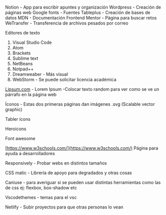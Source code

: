 
Notion - App para escribir apuntes y organización
Wordpress - Creación de páginas web
Google fonts - Fuentes
Tableplus - Creación de bases de datos
MDN - Documentación
Frontend Mentor - Página para buscar retos
WeTransfer - Transferencia de archivos pesados por correo

Editores de texto

1. Visual Studio Code
2. Atom
3. Brackets
4. Sublime text
5. NetBeans
6. Notpad++
7. Dreamweaber - Más visual
8. WebStorm - Se puede solicitar licencia académica

[Lipsum.com](http://Lipsum.com) - Lorem Ipsum -Colocar texto random para ver como se ve un párrafo en la página web

Íconos - Estas dos primeras páginas dan imágenes .svg (Scalable vector graphic)

Tabler icons

Heroicons

Font awesome

[https://www.w3schools.com/](https://www.w3schools.com/) Página para ayuda a desarrolladores

Responsively - Probar webs en distintos tamaños

CSS matic - Librería de apoyo para degradados y otras cosas

Caniuse - para averiguar si se pueden usar distintas herramientas como las de css ej: flexbox, box-shadow etc

Vscodethemes - temas para el vsc

Netlify - Subir proyectos para que otras personas lo vean